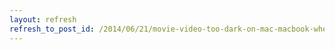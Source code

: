 ```yaml
---
layout: refresh
refresh_to_post_id: /2014/06/21/movie-video-too-dark-on-mac-macbook-when-using-vlc
---
```

